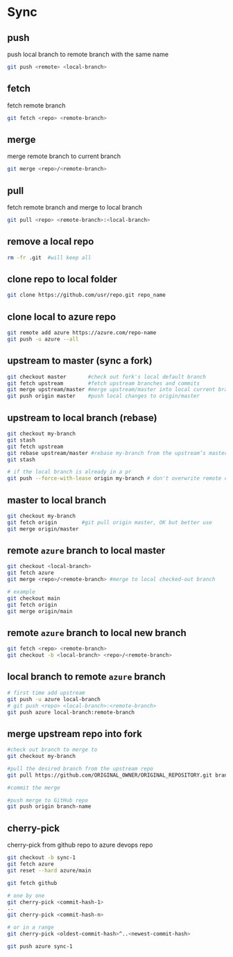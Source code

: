 # Sync

## push
push local branch to remote branch with the same name
```sh
git push <remote> <local-branch>
```

## fetch
fetch remote branch
```sh
git fetch <repo> <remote-branch>
```

## merge
merge remote branch to current branch
```sh
git merge <repo>/<remote-branch>
```

## pull
fetch remote branch and merge to local branch
```sh
git pull <repo> <remote-branch>:<local-branch>
```

## remove a local repo
```sh
rm -fr .git  #will keep all
```

## clone repo to local folder
```sh
git clone https://github.com/usr/repo.git repo_name
```

## clone local to azure repo
```sh
git remote add azure https://azure.com/repo-name
git push -u azure --all
```

## upstream to master (sync a fork)
```sh
git checkout master       #check out fork's local default branch
git fetch upstream        #fetch upstream branches and commits
git merge upstream/master #merge upstream/master into local current branch
git push origin master    #push local changes to origin/master
```

## upstream to local branch (rebase)
```sh
git checkout my-branch
git stash
git fetch upstream
git rebase upstream/master #rebase my-branch from the upstream’s master branch
git stash

# if the local branch is already in a pr
git push --force-with-lease origin my-branch # don't overwrite remote changes we don't have locally
```

## master to local branch
```sh
git checkout my-branch
git fetch origin        #git pull origin master, OK but better use
git merge origin/master
```

## remote `azure` branch to local master
```sh
git checkout <local-branch>
git fetch azure
git merge <repo>/<remote-branch> #merge to local checked-out branch

# example
git checkout main
git fetch origin
git merge origin/main
```

## remote `azure` branch to local new branch
```sh
git fetch <repo> <remote-branch>
git checkout -b <local-branch> <repo>/<remote-branch>
```

## local branch to remote `azure` branch
```sh
# first time add upstream
git push -u azure local-branch
# git push <repo> <local-branch>:<remote-branch>
git push azure local-branch:remote-branch
```

## merge upstream repo into fork
```sh
#check out branch to merge to
git checkout my-branch

#pull the desired branch from the upstream repo
git pull https://github.com/ORIGINAL_OWNER/ORIGINAL_REPOSITORY.git branch-name

#commit the merge

#push merge to GitHub repo
git push origin branch-name
```

## cherry-pick
cherry-pick from github repo to azure devops repo
```sh
git checkout -b sync-1
git fetch azure
git reset --hard azure/main

git fetch github

# one by one
git cherry-pick <commit-hash-1>
..
git cherry-pick <commit-hash-n>

# or in a range
git cherry-pick <oldest-commit-hash>^..<newest-commit-hash>

git push azure sync-1
```
